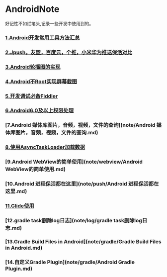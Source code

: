 # AndroidNote
好记性不如烂笔头,记录一些开发中使用到的。

### [1.Android开发常用工具方法汇总](note/Android开发中一些常用的工具方法.md)
### [2.Jpush，友盟，百度云，个推，小米华为推送保活对比](note/JPush，友盟，百度云，个推Push服务在保活上的对比.md)
### [3.Android轮播图的实现](note/LoopSwitch/LoopSwitch.md)
### [4.Android不Root实现屏幕截图](note/Android不Root实现屏幕截图.md)
### [5.开发调试必备Fiddler](note/开发调试必备Fiddler.md)
### [6.Android6.0及以上权限处理](note/Android6.0及以上权限处理.md)
### [7.Android 媒体库图片，音频，视频，文件的查询](note/Android 媒体库图片，音频，视频，文件的查询.md)
### [8.使用AsyncTaskLoader加载数据](note/使用AsyncTaskLoader加载数据.md)
### [9.Android WebView的简单使用](note/webview/Android WebView的简单使用.md)
### [10.Android 进程保活都在这里](note/push/Android 进程保活都在这里.md)
### [11.Glide使用](note/glide/Glide使用.md)
### [12.gradle task删除log日志](note/log/gradle task删除log日志.md)
### [13.Gradle Build Files in Android](note/gradle/Gradle Build Files in Android.md)
### [14.自定义Gradle Plugin](note/gradle/Android Gradle Plugin.md)

